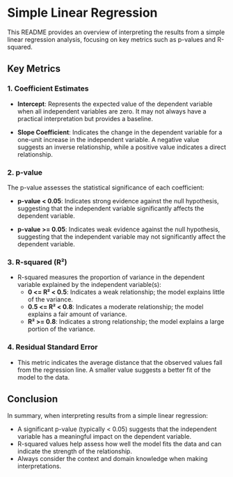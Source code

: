 # Simple Linear Regression

This README provides an overview of interpreting the results from a simple linear regression analysis, focusing on key metrics such as p-values and R-squared.

## Key Metrics

### 1. Coefficient Estimates

- **Intercept**: Represents the expected value of the dependent variable when all independent variables are zero. It may not always have a practical interpretation but provides a baseline.

- **Slope Coefficient**: Indicates the change in the dependent variable for a one-unit increase in the independent variable. A negative value suggests an inverse relationship, while a positive value indicates a direct relationship.

### 2. p-value

The p-value assesses the statistical significance of each coefficient:

- **p-value < 0.05**: Indicates strong evidence against the null hypothesis, suggesting that the independent variable significantly affects the dependent variable.

- **p-value >= 0.05**: Indicates weak evidence against the null hypothesis, suggesting that the independent variable may not significantly affect the dependent variable.

### 3. R-squared (R²)

- R-squared measures the proportion of variance in the dependent variable explained by the independent variable(s):
  - **0 <= R² < 0.5**: Indicates a weak relationship; the model explains little of the variance.
  - **0.5 <= R² < 0.8**: Indicates a moderate relationship; the model explains a fair amount of variance.
  - **R² >= 0.8**: Indicates a strong relationship; the model explains a large portion of the variance.

### 4. Residual Standard Error

- This metric indicates the average distance that the observed values fall from the regression line. A smaller value suggests a better fit of the model to the data.

## Conclusion

In summary, when interpreting results from a simple linear regression:

- A significant p-value (typically < 0.05) suggests that the independent variable has a meaningful impact on the dependent variable.
- R-squared values help assess how well the model fits the data and can indicate the strength of the relationship.
- Always consider the context and domain knowledge when making interpretations.
